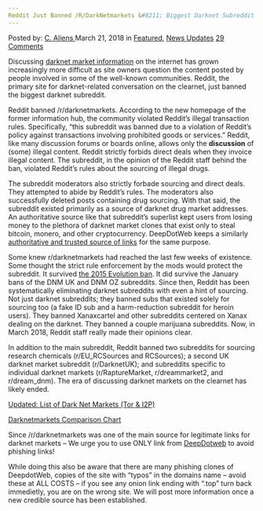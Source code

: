 ```yaml
---
Reddit Just Banned /R/DarkNetmarkets &#8211; Biggest Darknet Subreddit
---
```

<article class="post-listing post-25152 post type-post status-publish format-standard has-post-thumbnail hentry 
 tag-banned tag-biggest tag-darknet tag-rdarknetmarkets tag-reddit tag-subreddit">
<div class="post-inner">
<span>Posted by: <a href="https://www.deepdotweb.com/author/caliens/" title="">C. Aliens </a></span>
<span>March 21, 2018</span>
<span>in <a href="https://www.deepdotweb.com/category/deepdot-news/" rel="category tag">Featured</a>, <a href="https://www.deepdotweb.com/category/news-updates/" rel="category tag">News Updates</a></span>
<span><a href="https://www.deepdotweb.com/2018/03/21/reddit-just-banned-r-darknetmarkets-biggest-darknet-subreddit/#comments">29 Comments</a></span>


<p>Discussing <a href="http://deepdotweb.com/tag/darknet">darknet market information</a> on the internet has grown increasingly more difficult as site owners question the content posted by people involved in some of the well-known communities. Reddit, the primary site for darknet-related conversation on the clearnet, just banned the biggest darknet subreddit.</p>
<p>Reddit banned /r/darknetmarkets. According to the new homepage of the former information hub, the community violated Reddit&#8217;s illegal transaction rules. Specifically, “this subreddit was banned due to a violation of Reddit’s policy against transactions involving prohibited goods or services.” Reddit, like many discussion forums or boards online, allows only the <strong>discussion</strong> of (some) illegal content. Reddit strictly forbids direct deals when they invoice illegal content. The subreddit, in the opinion of the Reddit staff behind the ban, violated Reddit&#8217;s rules about the sourcing of illegal drugs.</p>
<p>The subreddit moderators also strictly forbade sourcing and direct deals. They attempted to abide by Reddit’s rules. The moderators also successfully deleted posts containing drug sourcing. With that said, the subreddit existed primarily as a source of darknet drug market addresses. An authoritative source like that subreddit’s superlist kept users from losing money to the plethora of darknet market clones that exist only to steal bitcoin, monero, and other cryptocurrency. DeepDotWeb keeps a similarly <a href="http://www.deepdotweb.com/2013/10/28/updated-llist-of-hidden-marketplaces-tor-i2p/">authoritative and trusted source of links</a> for the same purpose.</p>
<p>Some knew r/darknetmarkets had reached the last few weeks of existence. Some thought the strict rule enforcement by the mods would protect the subreddit. It survived <a href="https://www.deepdotweb.com/2015/03/19/bye-bye-evolutionmarket-subreddit/">the 2015 Evolution ban</a>. It did survive the January bans of the DNM UK and DNM OZ subreddits. Since then, Reddit has been systematically eliminating darknet subreddits with even a hint of sourcing. Not just darknet subreddits; they banned subs that existed solely for sourcing too (a fake ID sub and a harm-reduction subreddit for heroin users). They banned Xanaxcartel and other subreddits centered on Xanax dealing on the darknet. They banned a couple marijuana subreddits. Now, in March 2018, Reddit staff really made their opinions clear.</p>
<p>In addition to the main subreddit, Reddit banned two subreddits for sourcing research chemicals (r/EU_RCSources and RCSources); a second UK darknet market subreddit (r/DarknetUK); and subreddits specific to individual darknet markets (r/RaptureMarket, r/dreammarket2, and r/dream_dnm). The era of discussing darknet markets on the clearnet has likely ended.</p>
<p><a href="https://www.deepdotweb.com/2013/10/28/updated-llist-of-hidden-marketplaces-tor-i2p/">
Updated: List of Dark Net Markets (Tor &amp; I2P)</a></p>
<p><a href="http://www.deepdotweb.com/dark-net-market-comparison-chart/">Darknetmarkets Comparison Chart</a></p>
<p>Since /r/darknetmarkets was one of the main source for legitimate links for darknet markets &#8211; We urge you to use ONLY link from <a href="https://www.deepdotweb.com/">DeepDotweb</a> to avoid phishing links!</p>
<p>While doing this also be aware that there are many phishing clones of DeepdotWeb, copies of the site with &#8220;typos&#8221; in the domains name &#8211; avoid these at ALL COSTS &#8211; if you see any onion link ending with &#8220;.top&#8221; turn back immedietly, you are on the wrong site. We will post more information once a new credible source has been established.</p>
</div>
<span style="display:none"><a href="https://www.deepdotweb.com/tag/banned/" rel="tag">banned</a> <a href="https://www.deepdotweb.com/tag/biggest/" rel="tag">biggest</a> <a href="https://www.deepdotweb.com/tag/darknet/" rel="tag">darknet</a> <a href="https://www.deepdotweb.com/tag/rdarknetmarkets/" rel="tag">rdarknetmarkets</a><a href="https://www.deepdotweb.com/tag/subreddit/" rel="tag">subreddit</a></span> <span style="display:none" class="updated">2018-03-21<a href="https://www.deepdotweb.com/author/caliens/" title="Posts by C. Aliens" rel="author">C. Aliens</a></strong></div>
</div>
</article>

